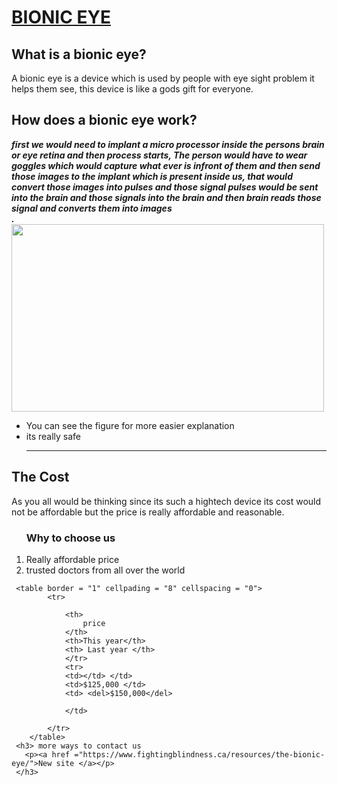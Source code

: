<!DOCTYPE html>
<html lang="en">
<head>
    <meta charset="UTF-8">
    <meta name="viewport" content="width=device-width, initial-scale=1.0">
    <title>Bionic eye</title>
</head>
<h1><u> BIONIC EYE</u> </h1>
<body>
    

<h2>What is a bionic eye?</h2>
    A bionic eye is a device which is used by people 
    with eye sight problem it helps them see, this device is like a gods gift for everyone.
</body>
<h2> How does a bionic eye work?</h2>
<!-- I have added a line break here as the word'images' was coming with the image and was making the webpage look bad 
 and this section describes the working of a eye and how it is similar to a normal eye-->
<i> <b> first we would need to implant a micro processor inside the persons brain or eye retina and then 
 process starts, The person would have to wear goggles which would capture what ever is infront of them
  and then send those images to the implant which is present inside us, that would convert those images 
  into pulses and those 
  signal pulses would be sent into the brain and those signals into the brain and then brain reads those signal
   and converts them into images<br>. </b> </i>
<img src ="bionic-eye-working.jpg" width="500" height ="300">

<ul>
	<li>You can see the figure for more easier explanation</li>
    <li>its really safe </li>
   <hr> </hr>
</ul>
<h2> The Cost</h2>
<p>As you all would be thinking since its such a hightech device its cost would not be affordable but
     the price is really affordable and reasonable. 
     <!-- Ordered List -->
<ol>
    <h3> Why to choose us </h3>
<li>Really affordable price </li>
<li>trusted doctors from all over the world</li>

</ol>
    
     <table border = "1" cellpading = "8" cellspacing = "0"> 
            <tr>
            
                <th>
                    price  
                </th>
                <th>This year</th>
                <th> Last year </th>
                </tr>
                <tr>
                <td></td> </td>
                <td>$125,000 </td>
                <td> <del>$150,000</del>
                
                </td>

            </tr>
        </table>
     <h3> more ways to contact us  
       <p><a href ="https://www.fightingblindness.ca/resources/the-bionic-eye/">New site </a></p> 
     </h3>
</html>
